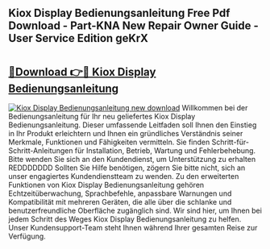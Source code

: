 ## Kiox Display Bedienungsanleitung Free Pdf Download - Part-KNA New Repair Owner Guide - User Service Edition geKrX

# <h2><a href="http://df544f.blite.top/?on=Kiox+Display+Bedienungsanleitung">🔗Download 👉🔴 Kiox Display Bedienungsanleitung</a></h2>

[![Kiox Display Bedienungsanleitung new download](https://i.imgur.com/lujVjoI.png)](http://df544f.blite.top/?on=Kiox+Display+Bedienungsanleitung)
Willkommen bei der Bedienungsanleitung für Ihr neu geliefertes Kiox Display Bedienungsanleitung. Dieser umfassende Leitfaden soll Ihnen den Einstieg in Ihr Produkt erleichtern und Ihnen ein gründliches Verständnis seiner Merkmale, Funktionen und Fähigkeiten vermitteln. Sie finden Schritt-für-Schritt-Anleitungen für Installation, Betrieb, Wartung und Fehlerbehebung. Bitte wenden Sie sich an den Kundendienst, um Unterstützung zu erhalten REDDDDDDD Sollten Sie Hilfe benötigen, zögern Sie bitte nicht, sich an unser engagiertes Kundendienstteam zu wenden. Zu den erweiterten Funktionen von Kiox Display Bedienungsanleitung gehören Echtzeitüberwachung, Sprachbefehle, anpassbare Warnungen und Kompatibilität mit mehreren Geräten, die alle über die schlanke und benutzerfreundliche Oberfläche zugänglich sind. Wir sind hier, um Ihnen bei jedem Schritt des Weges Kiox Display Bedienungsanleitung zu helfen. Unser Kundensupport-Team steht Ihnen während Ihrer gesamten Reise zur Verfügung.
